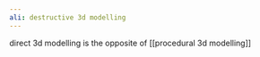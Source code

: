 ```yaml
---
ali: destructive 3d modelling
---
```

direct 3d modelling is the opposite of [[procedural 3d modelling]]
